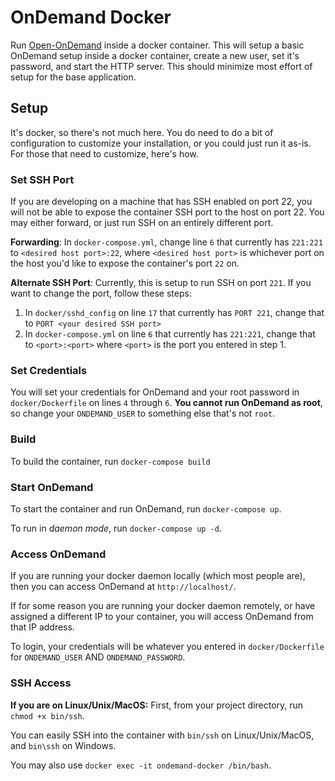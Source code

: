 # OnDemand Docker

Run [Open-OnDemand](https://osc.github.io/ood-documentation/master/index.html) inside a docker container. This will
setup a basic OnDemand setup inside a docker container, create a new user, set it's password, and start the HTTP server.
This should minimize most effort of setup for the base application.

## Setup

It's docker, so there's not much here. You do need to do a bit of configuration to customize your installation, or you
could just run it as-is. For those that need to customize, here's how.

### Set SSH Port
If you are developing on a machine that has SSH enabled on port 22, you will not be able to expose the container SSH port
to the host on port 22. You may either forward, or just run SSH on an entirely different port.

**Forwarding**: In `docker-compose.yml`, change line `6` that currently has `221:221` to `<desired host port>:22`, where
`<desired host port>` is whichever port on the host you'd like to expose the container's port `22` on.

**Alternate SSH Port**: Currently, this is setup to run SSH on port `221`. If you want to change the port, follow these
steps:

1. In `docker/sshd_config` on line `17` that currently has `PORT 221`, change that to `PORT <your desired SSH port>`
2. In `docker-compose.yml` on line `6` that currently has `221:221`, change that to `<port>:<port>` where `<port>`
is the port you entered in step 1.

### Set Credentials

You will set your credentials for OnDemand and your root password in `docker/Dockerfile` on lines `4` through `6`.
**You cannot run OnDemand as root**, so change your `ONDEMAND_USER` to something else that's not `root`.

### Build

To build the container, run `docker-compose build`

### Start OnDemand

To start the container and run OnDemand, run `docker-compose up`.

To run in _daemon mode_, run `docker-compose up -d`.

### Access OnDemand

If you are running your docker daemon locally (which most people are), then you can access OnDemand at
`http://localhost/`.

If for some reason you are running your docker daemon remotely, or have assigned a different IP to your container, you
will access OnDemand from that IP address.

To login, your credentials will be whatever you entered in `docker/Dockerfile` for `ONDEMAND_USER`
AND `ONDEMAND_PASSWORD`.

### SSH Access

**If you are on Linux/Unix/MacOS:** First, from your project directory, run `chmod +x bin/ssh`.

You can easily SSH into the container with `bin/ssh` on Linux/Unix/MacOS, and `bin\ssh` on Windows.

You may also use `docker exec -it ondemand-docker /bin/bash`.